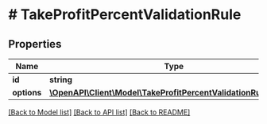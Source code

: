 # # TakeProfitPercentValidationRule

## Properties

Name | Type | Description | Notes
------------ | ------------- | ------------- | -------------
**id** | **string** |  |
**options** | [**\OpenAPI\Client\Model\TakeProfitPercentValidationRuleOptions**](TakeProfitPercentValidationRuleOptions.md) |  |

[[Back to Model list]](../../README.md#models) [[Back to API list]](../../README.md#endpoints) [[Back to README]](../../README.md)
